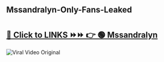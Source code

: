
 ## Mssandralyn-Only-Fans-Leaked

# <h2><a href="https://clipsfans.com/Mssandralyn&ref=git">🔗 Click to LINKS ⏩⏩ 👉 🟢 Mssandralyn </a></h2>

<a href="https://clipsfans.com/Mssandralyn&ref=git" rel="nofollow" data-target="animated-image.originalLink"><img src="https://i.ibb.co.com/xMMVF88/686577567.gif" alt="Viral Video Original" style="max-width: 100%; display: inline-block;" data-target="animated-image.originalImage"></a>
